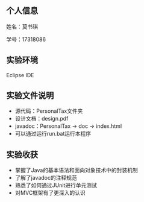 ## 个人信息

姓名：莫书琪

学号：17318086

## 实验环境

Eclipse IDE

## 实验文件说明

- 源代码：PersonalTax文件夹
- 设计文档：design.pdf
- javadoc：PersonalTax -> doc -> index.html
- 可以通过运行run.bat运行本程序

## 实验收获

- 掌握了Java的基本语法和面向对象技术中的封装机制
- 了解了javadoc的注释规范
- 熟悉了如何通过JUnit进行单元测试
- 对MVC框架有了更深入的认识